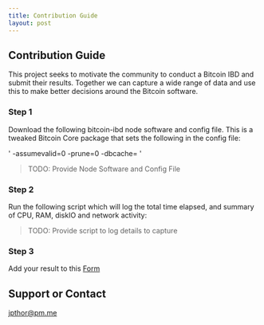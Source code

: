 ```yaml
---
title: Contribution Guide 
layout: post
---
```


## Contribution Guide 

This project seeks to motivate the community to conduct a Bitcoin IBD and submit their results. Together we can capture a wide range of data and use this to make better decisions around the Bitcoin software. 

### Step 1

Download the following bitcoin-ibd node software and config file. This is a tweaked Bitcoin Core package that sets the following in the config file:

'
-assumevalid=0
-prune=0
-dbcache=<RAM limit>
'

>TODO: Provide Node Software and Config File

### Step 2

Run the following script which will log the total time elapsed, and summary of CPU, RAM, diskIO and network activity:

>TODO: Provide script to log details to capture

### Step 3

Add your result to this [Form](https://goo.gl/forms/JJKf9xAo8aU38Y923)

## Support or Contact

jpthor@pm.me
